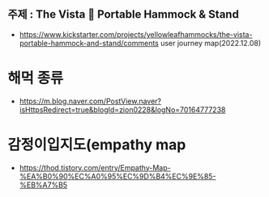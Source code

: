 ## 주제 : The Vista 🌅 Portable Hammock & Stand
- https://www.kickstarter.com/projects/yellowleafhammocks/the-vista-portable-hammock-and-stand/comments
user journey map(2022.12.08)

# 해먹 종류
- https://m.blog.naver.com/PostView.naver?isHttpsRedirect=true&blogId=zion0228&logNo=70164777238

# 감정이입지도(empathy map
- https://thod.tistory.com/entry/Empathy-Map-%EA%B0%90%EC%A0%95%EC%9D%B4%EC%9E%85-%EB%A7%B5
